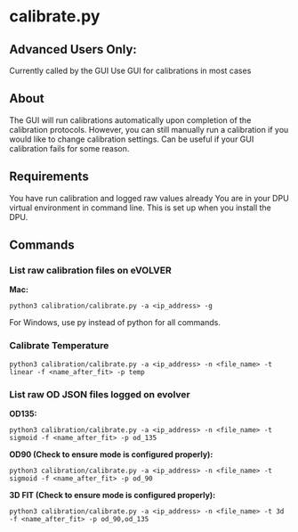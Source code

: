 # calibrate.py

## Advanced Users Only:
Currently called by the GUI
Use GUI for calibrations in most cases

## About
The GUI will run calibrations automatically upon completion of the calibration protocols. However, you can still manually run a calibration if you would like to change calibration settings. Can be useful if your GUI calibration fails for some reason.

## Requirements
You have run calibration and logged raw values already
You are in your DPU virtual environment in command line. This is set up when you install the DPU.

## Commands
### List raw calibration files on eVOLVER
**Mac:**

```python3 calibration/calibrate.py -a <ip_address> -g```

For Windows, use py instead of python for all commands.

### Calibrate Temperature
```python3 calibration/calibrate.py -a <ip_address> -n <file_name> -t linear -f <name_after_fit> -p temp```

### List raw OD JSON files logged on evolver
**OD135:**

```python3 calibration/calibrate.py -a <ip_address> -n <file_name> -t sigmoid -f <name_after_fit> -p od_135```

**OD90 (Check to ensure mode is configured properly):**

```python3 calibration/calibrate.py -a <ip_address> -n <file_name> -t sigmoid -f <name_after_fit> -p od_90```

**3D FIT (Check to ensure mode is configured properly):**

```python3 calibration/calibrate.py -a <ip_address> -n <file_name> -t 3d -f <name_after_fit> -p od_90,od_135```
